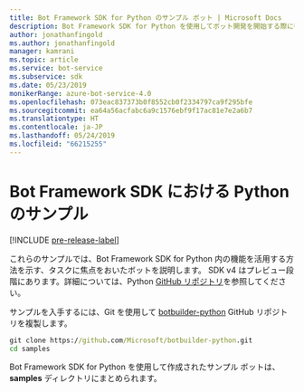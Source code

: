 ```yaml
---
title: Bot Framework SDK for Python のサンプル ボット | Microsoft Docs
description: Bot Framework SDK for Python を使用してボット開発を開始する際に役立つサンプル ボットについて説明します。
author: jonathanfingold
ms.author: jonathanfingold
manager: kamrani
ms.topic: article
ms.service: bot-service
ms.subservice: sdk
ms.date: 05/23/2019
monikerRange: azure-bot-service-4.0
ms.openlocfilehash: 073eac837373b0f8552cb0f2334797ca9f295bfe
ms.sourcegitcommit: ea64a56acfabc6a9c1576ebf9f17ac81e7e2a6b7
ms.translationtype: HT
ms.contentlocale: ja-JP
ms.lasthandoff: 05/24/2019
ms.locfileid: "66215255"
---
```

# <a name="python-samples-for-bot-framework-sdk"></a>Bot Framework SDK における Python のサンプル
[!INCLUDE [pre-release-label](../includes/pre-release-label.md)]

これらのサンプルでは、Bot Framework SDK for Python 内の機能を活用する方法を示す、タスクに焦点をおいたボットを説明します。 SDK v4 はプレビュー段階にあります。詳細については、Python [GitHub リポジトリ](https://github.com/Microsoft/botbuilder-python)を参照してください。 

サンプルを入手するには、Git を使用して [botbuilder-python](https://github.com/Microsoft/botbuilder-python) GitHub リポジトリを複製します。

```cmd
git clone https://github.com/Microsoft/botbuilder-python.git
cd samples
```
Bot Framework SDK for Python を使用して作成されたサンプル ボットは、**samples** ディレクトリにまとめられます。
